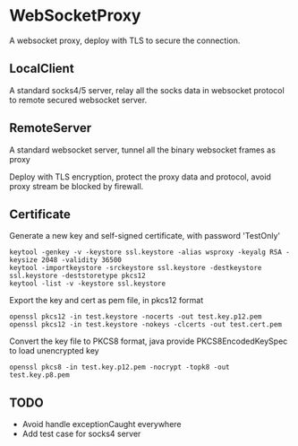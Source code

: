 # WebSocketProxy

A websocket proxy, deploy with TLS to secure the connection.

## LocalClient

A standard socks4/5 server, relay all the socks data in websocket protocol to remote secured websocket server.

## RemoteServer

A standard websocket server, tunnel all the binary websocket frames as proxy

Deploy with TLS encryption, protect the proxy data and protocol, avoid proxy stream be blocked by firewall.

## Certificate

Generate a new key and self-signed certificate, with password 'TestOnly'

```
keytool -genkey -v -keystore ssl.keystore -alias wsproxy -keyalg RSA -keysize 2048 -validity 36500
keytool -importkeystore -srckeystore ssl.keystore -destkeystore ssl.keystore -deststoretype pkcs12
keytool -list -v -keystore ssl.keystore
```

Export the key and cert as pem file, in pkcs12 format

```
openssl pkcs12 -in test.keystore -nocerts -out test.key.p12.pem
openssl pkcs12 -in test.keystore -nokeys -clcerts -out test.cert.pem
```

Convert the key file to PKCS8 format, java provide PKCS8EncodedKeySpec to load unencrypted key

``
openssl pkcs8 -in test.key.p12.pem -nocrypt -topk8 -out test.key.p8.pem
``

## TODO

- Avoid handle exceptionCaught everywhere 
- Add test case for socks4 server
